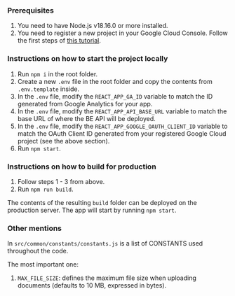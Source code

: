 ### Prerequisites

1. You need to have Node.js v18.16.0 or more installed.
2. You need to register a new project in your Google Cloud Console. Follow the first steps of [this tutorial](https://blog.logrocket.com/guide-adding-google-login-react-app/).

### Instructions on how to start the project locally  

1. Run `npm i` in the root folder.
2. Create a new `.env` file in the root folder and copy the contents from `.env.template` inside.
3. In the `.env` file, modify the `REACT_APP_GA_ID` variable to match the ID generated from Google Analytics for your app.
4. In the `.env` file, modify the `REACT_APP_API_BASE_URL` variable to match the base URL of where the BE API will be deployed.
5. In the `.env` file, modify the `REACT_APP_GOOGLE_OAUTH_CLIENT_ID` variable to match the OAuth Client ID generated from your registered Google Cloud project (see the above section).
6. Run `npm start`.

### Instructions on how to build for production

1. Follow steps 1 - 3 from above.
2. Run `npm run build`.

The contents of the resulting `build` folder can be deployed on the production server. The app will start by running `npm start`.

### Other mentions

In `src/common/constants/constants.js` is a list of CONSTANTS used throughout the code.

The most important one:

1. `MAX_FILE_SIZE`: defines the maximum file size when uploading documents (defaults to 10 MB, expressed in bytes).
